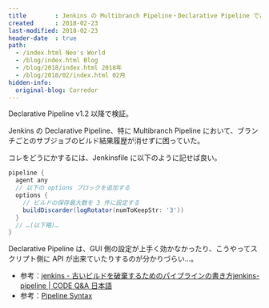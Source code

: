 ```yaml
---
title        : Jenkins の Multibranch Pipeline・Declarative Pipeline で古いビルドを破棄する方法
created      : 2018-02-23
last-modified: 2018-02-23
header-date  : true
path:
  - /index.html Neo's World
  - /blog/index.html Blog
  - /blog/2018/index.html 2018年
  - /blog/2018/02/index.html 02月
hidden-info:
  original-blog: Corredor
---
```


Declarative Pipeline v1.2 以降で検証。

Jenkins の Declarative Pipeline、特に Multibranch Pipeline において、ブランチごとのサブジョブのビルド結果履歴が消せずに困っていた。

コレをどうにかするには、Jenkinsfile に以下のように記せば良い。

```groovy
pipeline {
  agent any
  // 以下の options ブロックを追加する
  options {
    // ビルドの保存最大数を 3 件に設定する
    buildDiscarder(logRotator(numToKeepStr: '3'))
  }
  // …(以下略)…
}
```

Declarative Pipeline は、GUI 側の設定が上手く効かなかったり、こうやってスクリプト側に API が出来ていたりするのが分かりづらい…。

- 参考：[jenkins - 古いビルドを破棄するためのパイプラインの書き方jenkins-pipeline | CODE Q&A 日本語](https://code.i-harness.com/ja/q/25b5ed5)
- 参考：[Pipeline Syntax](https://jenkins.io/doc/book/pipeline/syntax/#options)
